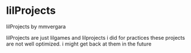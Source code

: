 # lilProjects
lilProjects by mmvergara

lilProjects are just lilgames and lilprojects i did for practices
these projects are not well optimized. i might get back at them in the future
